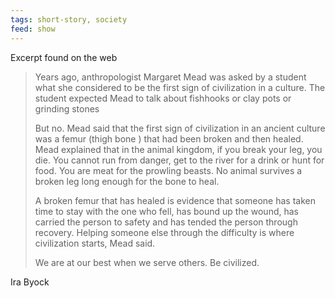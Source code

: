 ```yaml
---
tags: short-story, society
feed: show
---
```


Excerpt found on the web

> Years ago, anthropologist Margaret Mead was asked by a student what she considered to be the first sign of civilization in a culture. The student expected Mead to talk about fishhooks or clay pots or grinding stones
>
> But no. Mead said that the first sign of civilization in an ancient culture was a femur (thigh bone ) that had been broken and then healed. Mead explained that in the animal kingdom, if you break your leg, you die. You cannot run from danger, get to the river for a drink or hunt for food. You are meat for the prowling beasts. No animal survives a broken leg long enough for the bone to heal.
>
> A broken femur that has healed is evidence that someone has taken time to stay with the one who fell, has bound up the wound, has carried the person to safety and has tended the person through recovery. Helping someone else through the difficulty is where civilization starts, Mead said.
>
> We are at our best when we serve others. Be civilized.

Ira Byock
